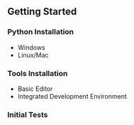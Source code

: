 ## Getting Started

### Python Installation

- Windows
- Linux/Mac

### Tools Installation

- Basic Editor
- Integrated Development Environment

### Initial Tests

